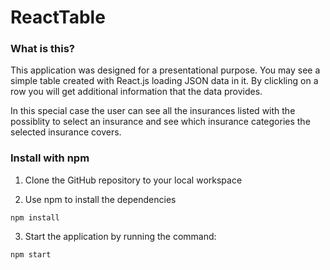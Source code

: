 ReactTable
=====================

### What is this?

This application was designed for a presentational purpose. You may see a simple table created with React.js loading JSON data in it. By clickling on a row you will get additional information that the data provides.

In this special case the user can see all the insurances listed with the possiblity to select an insurance and see which insurance categories the selected insurance covers.


### Install with npm

1. Clone the GitHub repository to your local workspace

2. Use npm to install the dependencies

`` npm install ``

3. Start the application by running the command:

`` npm start ``
